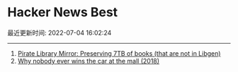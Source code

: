 # Hacker News Best

最近更新时间: 2022-07-04 16:02:24

--- 
1. [Pirate Library Mirror: Preserving 7TB of books (that are not in Libgen)](http://pilimi.org/blog-introducing.html) 
2. [Why nobody ever wins the car at the mall (2018)](https://thehustle.co/why-nobody-ever-wins-the-mall-car-giveaway/) 
